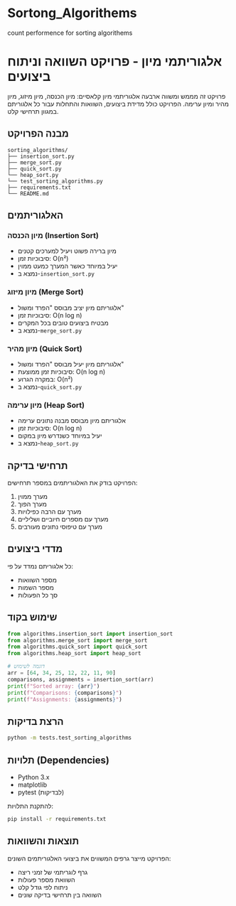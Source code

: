 # Sortong_Algorithems
count performence for sorting algorithems


# אלגוריתמי מיון - פרויקט השוואה וניתוח ביצועים

פרויקט זה מממש ומשווה ארבעה אלגוריתמי מיון קלאסיים: מיון הכנסה, מיון מיזוג, מיון מהיר ומיון ערימה. הפרויקט כולל מדידת ביצועים, השוואות והתחלות עבור כל אלגוריתם במגוון תרחישי קלט.

## מבנה הפרויקט

```
sorting_algorithms/
├── insertion_sort.py
├── merge_sort.py
├── quick_sort.py
└── heap_sort.py
└── test_sorting_algorithms.py
├── requirements.txt
└── README.md
```

## האלגוריתמים

### מיון הכנסה (Insertion Sort)
- מיון ברירה פשוט ויעיל למערכים קטנים
- סיבוכיות זמן: O(n²)
- יעיל במיוחד כאשר המערך כמעט ממוין
- נמצא ב-`insertion_sort.py`

### מיון מיזוג (Merge Sort)
- אלגוריתם מיון יציב מבוסס "הפרד ומשול"
- סיבוכיות זמן: O(n log n)
- מבטיח ביצועים טובים בכל המקרים
- נמצא ב-`merge_sort.py`

### מיון מהיר (Quick Sort)
- אלגוריתם מיון יעיל מבוסס "הפרד ומשול"
- סיבוכיות זמן ממוצעת: O(n log n)
- במקרה הגרוע: O(n²)
- נמצא ב-`quick_sort.py`

### מיון ערימה (Heap Sort)
- אלגוריתם מיון מבוסס מבנה נתונים ערימה
- סיבוכיות זמן: O(n log n)
- יעיל במיוחד כשנדרש מיון במקום
- נמצא ב-`heap_sort.py`

## תרחישי בדיקה

הפרויקט בודק את האלגוריתמים במספר תרחישים:
1. מערך ממוין
2. מערך הפוך
3. מערך עם הרבה כפילויות
4. מערך עם מספרים חיוביים ושליליים
5. מערך עם טיפוסי נתונים מעורבים

## מדדי ביצועים

כל אלגוריתם נמדד על פי:
- מספר השוואות
- מספר השמות
- סך כל הפעולות

## שימוש בקוד

```python
from algorithms.insertion_sort import insertion_sort
from algorithms.merge_sort import merge_sort
from algorithms.quick_sort import quick_sort
from algorithms.heap_sort import heap_sort

# דוגמה לשימוש
arr = [64, 34, 25, 12, 22, 11, 90]
comparisons, assignments = insertion_sort(arr)
print(f"Sorted array: {arr}")
print(f"Comparisons: {comparisons}")
print(f"Assignments: {assignments}")
```

## הרצת בדיקות

```bash
python -m tests.test_sorting_algorithms
```

## תלויות (Dependencies)

- Python 3.x
- matplotlib
- pytest (לבדיקות)

להתקנת התלויות:
```bash
pip install -r requirements.txt
```

## תוצאות והשוואות

הפרויקט מייצר גרפים המשווים את ביצועי האלגוריתמים השונים:
- גרף לוגריתמי של זמני ריצה
- השוואת מספר פעולות
- ניתוח לפי גודל קלט
- השוואה בין תרחישי בדיקה שונים

